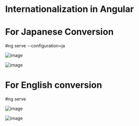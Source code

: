 # Internationalization in Angular

# For Japanese Conversion
#ng serve --configuration=ja

![image](https://github.com/user-attachments/assets/5967a2f8-2ed2-4243-b57c-b7ef77649512)

![image](https://github.com/user-attachments/assets/8a7dd547-1ac2-4c5a-8264-eb6a2413d5ef)

# For English conversion
#ng serve

![image](https://github.com/user-attachments/assets/b5482e52-fd94-4c6d-a133-520585f56a4a)

![image](https://github.com/user-attachments/assets/b0c581aa-aa74-47ef-8a33-fbd2e12b96d7)




